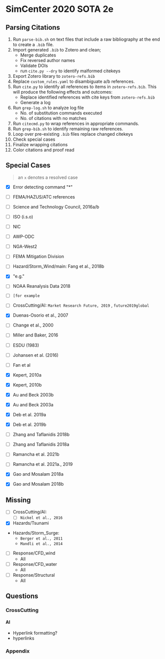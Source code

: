 # SimCenter 2020 SOTA 2e


## Parsing Citations

1. Run `parse-bib.sh` on text files that include a raw bibliography at the end to create a `.bib` file.
2. Import generated `.bib` to Zotero and clean;
    - Merge duplicates
    - Fix reversed author names
    - Validate DOIs
    - run `cite.py --dry` to identify malformed citekeys
3. Export Zotero library to `zotero-refs.bib`
4. Replace `custom_rules.yaml` to disambiguate a/b references.
5. Run `cite.py` to identify all references to items in `zotero-refs.bib`. This will produce the following effects and outcomes:
    - Replace identified references with cite keys from `zotero-refs.bib`
    - Generate a log
6. Run `grep-log.sh` to analyze log file
    - No. of substitution commands executed
    - No. of citations with no matches
7. Run `citecmd.py` to wrap references in appropriate commands.
8. Run `grep-bib.sh` to identify remaining raw references.
10. Loop over pre-existing `.bib` files replace changed citekeys
11. Check special cases
1.  Finalize wrapping citations
2.  Color citations and proof read

## Special Cases

> an `x` denotes a resolved case

  - [x] Error detecting command "*"
  - [ ] FEMA/HAZUS/ATC references
  - [ ] Science and Technology Council, 2016a/b
  - [ ] ISO (i.s.o)
  - [ ] NIC
  - [ ] AWP-ODC
  - [ ] NGA-West2
  - [ ] FEMA Mitigation Division
  - [ ] Hazard/Storm_Wind/main: Fang et al., 2018b
  - [x] "e.g."
  - [ ] NOAA Reanalysis Data 2018
  - [ ] `[for example`
  - [ ] CrossCutting/AI:  `Market Research Future, 2019` , `future2019global`
  - [x] Duenas-Osorio et al., 2007
  - [ ] Change et al., 2000
  - [ ] Miller and Baker, 2016
  - [ ] ESDU (1983)
  - [ ] Johansen et al. (2016)
  - [ ] Fan et al
  - [x] Kepert, 2010a
  - [x] Kepert, 2010b
  - [x] Au and Beck 2003b
  - [x] Au and Beck 2003a
  - [x] Deb et al. 2019a
  - [x] Deb et al. 2019b
  - [ ] Zhang and Taflanidis 2018b
  - [ ] Zhang and Taflanidis 2018a
  - [ ] Ramancha et al. 2021b
  - [ ] Ramancha et al. 2021a., 2019
  - [x] Gao and Mosalam 2018a
  - [x] Gao and Mosalam 2018b


## Missing

- [ ] CrossCutting/AI:
  - [ ] `Nickel et al., 2016`
- [x] Hazards/Tsunami
- Hazards/Storm_Surge: 
  - `Berger et al., 2011`
  - `Mandli et al., 2014`
- [ ] Response/CFD_wind
  - All
- [ ] Response/CFD_water
  - All
- [ ] Response/Structural
  - All


## Questions

### CrossCutting

#### AI

- Hyperlink formatting?
- hyperlinks

### Appendix


